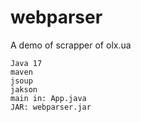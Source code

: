 # webparser

A demo of scrapper of olx.ua
  
    Java 17
    maven
    jsoup
    jakson
    main in: App.java
    JAR: webparser.jar

